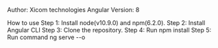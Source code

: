 Author: Xicom technologies
Angular Version: 8

How to use
Step 1: Install node(v10.9.0) and npm(6.2.0).
Step 2: Install Angular CLI
Step 3: Clone the repository.
Step 4: Run npm install
Step 5: Run command ng serve --o
